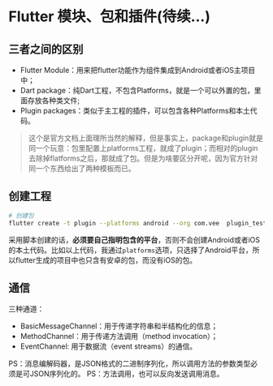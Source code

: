 # Flutter 模块、包和插件(待续...)


<!--more-->

## 三者之间的区别

- Flutter Module：用来把flutter功能作为组件集成到Android或者iOS主项目中；
- Dart package：纯Dart工程，不包含Platforms，就是一个可以外置的包，里面存放各种类文件;
- Plugin packages：类似于主工程的插件，可以包含各种Platforms和本土代码。

>这个是官方文档上面理所当然的解释，但是事实上，package和plugin就是同一个玩意：包里配置上platforms工程，就成了plugin；而相对的plugin去除掉flatforms之后，那就成了包。但是为啥要区分开呢，因为官方针对同一个东西给出了两种模板而已。

## 创建工程

```sh
# 创建包
flutter create -t plugin --platforms android --org com.vee  plugin_test
```

采用脚本创建的话，**必须要自己指明包含的平台**，否则不会创建Android或者iOS的本土代码。比如以上代码，我通过`platforms`选项，只选择了Android平台，所以flutter生成的项目中也只含有安卓的包，而没有iOS的包。

## 通信

三种通道：
  - BasicMessageChannel：用于传递字符串和半结构化的信息；
  - MethodChannel：用于传递方法调用（method invocation）；
  - EventChannel: 用于数据流（event streams）的通信。

PS：消息编解码器，是JSON格式的二进制序列化，所以调用方法的参数类型必须是可JSON序列化的。 PS：方法调用，也可以反向发送调用消息。

